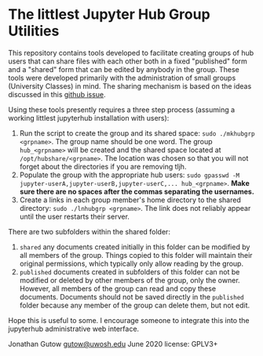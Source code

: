 # The littlest Jupyter Hub Group Utilities

This repository contains tools developed to facilitate creating groups
of hub users that can share files with each other both in a fixed
"published" form and a "shared" form that can be edited by anybody in
the group. These tools were developed primarily with the administration
of small groups (University Classes) in mind. The sharing mechanism is
based on the ideas discussed in this
[github issue](https://github.com/jupyterhub/jupyterhub/issues/394).

Using these tools presently requires a three step process (assuming
a working littlest jupyterhub installation with users):

1. Run the script to create the group and its shared space:
`sudo ./mkhubgrp <grpname>`. The group name should be one word. The
group `hub_<grpname>` will be created and the shared space located
at `/opt/hubshare/<grpname>`. The location was chosen so that you will not
forget about the directories if you are removing tljh.
1. Populate the group with the appropriate hub users:
`sudo gpasswd -M jupyter-userA,jupyter-userB,jupyter-userC,... hub_<grpname>`.
__Make sure there are no spaces after the commas separating the usernames.__
1. Create a links in each group member's home directory to the shared
directory: `sudo ./lnhubgrp <grpname>`. The link does not reliably appear
until the user restarts their server.

There are two subfolders within the shared folder:
1. `shared` any documents created initially in this folder can be modified by
    all members of the group. Things copied to this folder will maintain their
    original permissions, which typically only allow reading by the group.
1. `published` documents created in subfolders of this folder can not be
    modified or deleted by other members of the group, only the owner.
    However, all members of the group can read and copy these documents.
    Documents should not be saved directly in the `published`
    folder because any member of the group can delete them, but not edit.
     
Hope this is useful to some. I encourage someone to integrate this into
the jupyterhub administrative web interface.

 Jonathan Gutow <gutow@uwosh.edu>
 June 2020
 license: GPLV3+